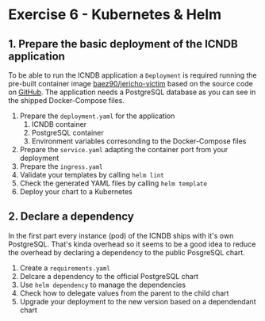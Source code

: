 # Exercise 6 - Kubernetes & Helm

## 1. Prepare the basic deployment of the ICNDB application

To be able to run the ICNDB application a `Deployment` is required running the pre-built container image [baez90/jericho-victim](https://hub.docker.com/r/baez90/jericho-victim) based on the source code on [GitHub](https://github.com/baez90/SA-Jericho).
The application needs a PostgreSQL database as you can see in the shipped Docker-Compose files.

1. Prepare the `deployment.yaml` for the application
    1. ICNDB container
    2. PostgreSQL container
    3. Environment variables corresonding to the Docker-Compose files
2. Prepare the `service.yaml` adapting the container port from your deployment
3. Prepare the `ingress.yaml`
4. Validate your templates by calling `helm lint`
5. Check the generated YAML files by calling `helm template`
6. Deploy your chart to a Kubernetes

## 2. Declare a dependency

In the first part every instance (pod) of the ICNDB ships with it's own PostgreSQL.
That's kinda overhead so it seems to be a good idea to reduce the overhead by declaring a dependency to the public PosgreSQL chart.

1. Create a `requirements.yaml`
2. Delcare a dependency to the official PostgreSQL chart
3. Use `helm dependency` to manage the dependencies
4. Check how to delegate values from the parent to the child chart
5. Upgrade your deployment to the new version based on a dependendant chart